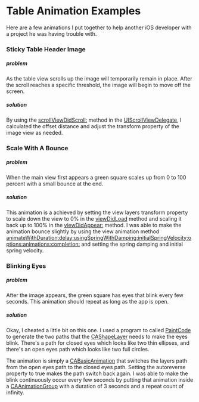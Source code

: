 # Table Animation Examples

Here are a few animations I put together to help another iOS developer with a project he was having trouble with.

### Sticky Table Header Image
##### problem
As the table view scrolls up the image will temporarily remain in place.  After the scroll reaches a specific threshold, the image will begin to move off the screen.

##### solution
By using the [scrollViewDidScroll:](https://developer.apple.com/documentation/uikit/uiscrollviewdelegate/1619392-scrollviewdidscroll?language=objc) method in the [UIScrollViewDelegate](https://developer.apple.com/documentation/uikit/uiscrollviewdelegate?language=objc), I calculated the offset distance and adjust the transform property of the image view as needed.

### Scale With A Bounce
##### problem
When the main view first appears a green square scales up from 0 to 100 percent with a small bounce at the end.

##### solution
This animation is a achieved by setting the view layers transform property to scale down the view to 0% in the [viewDidLoad](https://developer.apple.com/documentation/uikit/uiviewcontroller/1621495-viewdidload?language=objc) method and scaling it back up to 100% in the [viewDidAppear:](https://developer.apple.com/documentation/uikit/uiviewcontroller/1621423-viewdidappear?language=objc) method. I was able to make the animation bounce slightly by using the view animation method [animateWithDuration:delay:usingSpringWithDamping:initialSpringVelocity:options:animations:completion:](https://developer.apple.com/documentation/uikit/uiview/1622594-animatewithduration?language=objc) and setting the spring damping and initial spring velocity.

### Blinking Eyes
##### problem
After the image appears, the green square has eyes that blink every few seconds.  This animation should repeat as long as the app is open.

##### solution
Okay, I cheated a little bit on this one.  I used a program to called [PaintCode](https://www.paintcodeapp.com) to generate the two paths that the [CAShapeLayer](https://developer.apple.com/documentation/quartzcore/cashapelayer?language=objc) needs to make the eyes blink.  There's a path for closed eyes which looks like two thin ellipses, and there's an open eyes path which looks like two full circles.

The animation is simply a [CABasicAnimation](https://developer.apple.com/documentation/quartzcore/cabasicanimation?language=objc) that switches the layers path from the open eyes path to the closed eyes path. Setting the autoreverse property to true makes the path switch back again.  I was able to make the blink continuously occur every few seconds by putting that animation inside a [CAAnimationGroup](https://developer.apple.com/documentation/quartzcore/caanimationgroup?language=objc) with a duration of 3 seconds and a repeat count of infinity.
